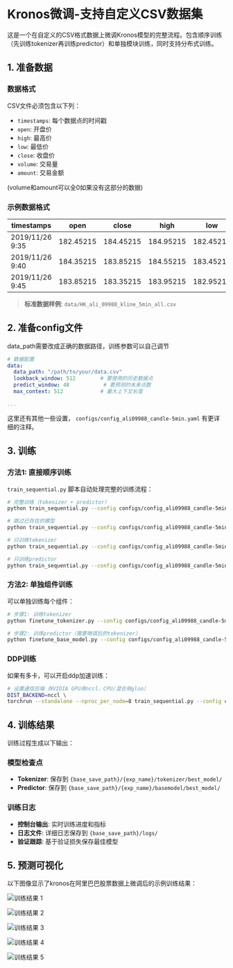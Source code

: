 # Kronos微调-支持自定义CSV数据集

这是一个在自定义的CSV格式数据上微调Kronos模型的完整流程。包含顺序训练（先训练tokenizer再训练predictor）和单独模块训练，同时支持分布式训练。


## 1. 准备数据

### 数据格式

CSV文件必须包含以下列：
- `timestamps`: 每个数据点的时间戳
- `open`: 开盘价
- `high`: 最高价
- `low`: 最低价  
- `close`: 收盘价
- `volume`: 交易量
- `amount`: 交易金额

(volume和amount可以全0如果没有这部分的数据)

### 示例数据格式

| timestamps | open | close | high | low | volume | amount |
|------------|------|-------|------|-----|--------|--------|
| 2019/11/26 9:35 | 182.45215 | 184.45215 | 184.95215 | 182.45215 | 15136000 | 0 |
| 2019/11/26 9:40 | 184.35215 | 183.85215 | 184.55215 | 183.45215 | 4433300 | 0 |
| 2019/11/26 9:45 | 183.85215 | 183.35215 | 183.95215 | 182.95215 | 3070900 | 0 |

> **标准数据样例**:  `data/HK_ali_09988_kline_5min_all.csv` 

## 2. 准备config文件

data_path需要改成正确的数据路径，训练参数可以自己调节

```yaml
# 数据配置
data:
  data_path: "/path/to/your/data.csv"
  lookback_window: 512        # 要使用的历史数据点
  predict_window: 48           # 要预测的未来点数
  max_context: 512            # 最大上下文长度

...

```
这里还有其他一些设置， `configs/config_ali09988_candle-5min.yaml` 有更详细的注释。

## 3. 训练

### 方法1: 直接顺序训练

`train_sequential.py` 脚本自动处理完整的训练流程：

```bash
# 完整训练（tokenizer + predictor）
python train_sequential.py --config configs/config_ali09988_candle-5min.yaml

# 跳过已存在的模型
python train_sequential.py --config configs/config_ali09988_candle-5min.yaml --skip-existing

# 只训练tokenizer
python train_sequential.py --config configs/config_ali09988_candle-5min.yaml --skip-basemodel

# 只训练predictor
python train_sequential.py --config configs/config_ali09988_candle-5min.yaml --skip-tokenizer
```

### 方法2: 单独组件训练

可以单独训练每个组件：

```bash
# 步骤1: 训练tokenizer
python finetune_tokenizer.py --config configs/config_ali09988_candle-5min.yaml

# 步骤2: 训练predictor（需要微调后的tokenizer）
python finetune_base_model.py --config configs/config_ali09988_candle-5min.yaml
```

### DDP训练

如果有多卡，可以开启ddp加速训练：

```bash
# 设置通信后端（NVIDIA GPU用nccl，CPU/混合用gloo）
DIST_BACKEND=nccl \
torchrun --standalone --nproc_per_node=8 train_sequential.py --config configs/config_ali09988_candle-5min.yaml
```

## 4. 训练结果

训练过程生成以下输出：

### 模型检查点
- **Tokenizer**: 保存到 `{base_save_path}/{exp_name}/tokenizer/best_model/`
- **Predictor**: 保存到 `{base_save_path}/{exp_name}/basemodel/best_model/`

### 训练日志
- **控制台输出**: 实时训练进度和指标
- **日志文件**: 详细日志保存到 `{base_save_path}/logs/`
- **验证跟踪**: 基于验证损失保存最佳模型

## 5. 预测可视化

以下图像显示了kronos在阿里巴巴股票数据上微调后的示例训练结果：

![训练结果 1](examples/HK_ali_09988_kline_5min_all_historical_20250919_073929.png)

![训练结果 2](examples/HK_ali_09988_kline_5min_all_historical_20250919_073944.png)

![训练结果 3](examples/HK_ali_09988_kline_5min_all_historical_20250919_074012.png)

![训练结果 4](examples/HK_ali_09988_kline_5min_all_historical_20250919_074042.png)

![训练结果 5](examples/HK_ali_09988_kline_5min_all_historical_20250919_074251.png)



